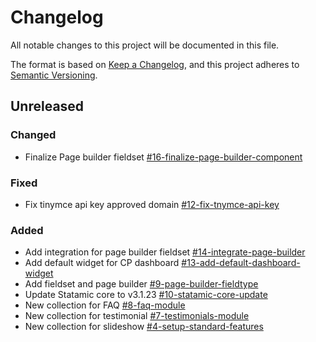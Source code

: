 # Changelog
All notable changes to this project will be documented in this file.

The format is based on [Keep a Changelog](https://keepachangelog.com/en/1.0.0/),
and this project adheres to [Semantic Versioning](https://semver.org/spec/v2.0.0.html).

## Unreleased

### Changed
- Finalize Page builder fieldset [#16-finalize-page-builder-component](https://gitlab.com/catalyzecommunications/statamic-boilerplate/-/issues/16)

### Fixed
- Fix tinymce api key approved domain [#12-fix-tnymce-api-key](https://gitlab.com/catalyzecommunications/statamic-boilerplate/-/issues/12)

### Added
- Add integration for page builder fieldset [#14-integrate-page-builder](https://gitlab.com/catalyzecommunications/statamic-boilerplate/-/issues/14)
- Add default widget for CP dashboard [#13-add-default-dashboard-widget](https://gitlab.com/catalyzecommunications/statamic-boilerplate/-/issues/13)
- Add fieldset and page builder [#9-page-builder-fieldtype](https://gitlab.com/catalyzecommunications/statamic-boilerplate/-/issues/9)
- Update Statamic core to v3.1.23 [#10-statamic-core-update](https://gitlab.com/catalyzecommunications/statamic-boilerplate/-/issues/10)
- New collection for FAQ [#8-faq-module](https://gitlab.com/catalyzecommunications/statamic-boilerplate/-/issues/8)
- New collection for testimonial [#7-testimonials-module](https://gitlab.com/catalyzecommunications/statamic-boilerplate/-/issues/7)
- New collection for slideshow [#4-setup-standard-features](https://gitlab.com/catalyzecommunications/statamic-boilerplate/-/issues/4)

